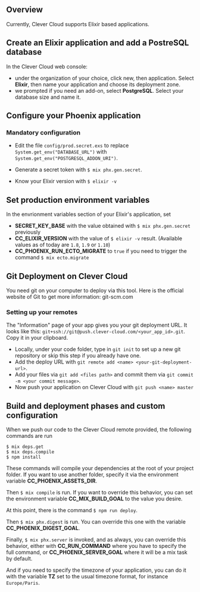 ## Overview
Currently, Clever Cloud supports Elixir based applications.

## Create an Elixir application and add a PostreSQL database

In the Clever Cloud web console:
- under the organization of your choice, click new, then application. Select **Elixir**, then name your application and choose its deployment zone.
- we prompted if you need an add-on, select **PostgreSQL**. Select your database size and name it.

## Configure your Phoenix application

### Mandatory configuration

- Edit the file `config/prod.secret.exs` to replace `System.get_env("DATABASE_URL")` with `System.get_env("POSTGRESQL_ADDON_URI")`.

- Generate a secret token with `$ mix phx.gen.secret`.

- Know your Elixir version with `$ elixir -v`

## Set production environment variables

In the envrionment variables section of your Elixir's application, set

- **SECRET_KEY_BASE** with the value obtained with `$ mix phx.gen.secret` previously
- **CC_ELIXIR_VERSION** with the value of `$ elixir -v` result. (Available values as of today are `1.8`, `1.9` or `1.10`)
- **CC_PHOENIX_RUN_ECTO_MIGRATE** to `true` if you need to trigger the command `$ mix ecto.migrate`

## Git Deployment on Clever Cloud
You need git on your computer to deploy via this tool. Here is the official website of Git to get more information: git-scm.com

### Setting up your remotes


The "Information" page of your app gives you your git deployment URL. It looks like this:
`git+ssh://git@push.clever-cloud.com/<your_app_id>.git`. Copy it in your clipboard.


- Locally, under your code folder, type in `git init` to set up a new git repository or skip this step if you already have one.
- Add the deploy URL with `git remote add <name> <your-git-deployment-url>`.
- Add your files via `git add <files path>` and commit them via `git commit -m <your commit message>`.
- Now push your application on Clever Cloud with `git push <name> master`


## Build and deployment phases and custom configuration

When we push our code to the Clever Cloud remote provided, the following commands are run
```
$ mix deps.get
$ mix deps.compile
$ npm install
```
These commands will compile your dependencies at the root of your project folder. If you want to use another folder, specify it via the environment variable **CC_PHOENIX_ASSETS_DIR**.

Then `$ mix compile` is run. If you want to override this behavior, you can set the environment variable **CC_MIX_BUILD_GOAL** to the value you desire.

At this point, there is the command `$ npm run deploy`.

Then `$ mix phx.digest` is run. You can override this one with the variable **CC_PHOENIX_DIGEST_GOAL**.

Finally, `$ mix phx.server` is invoked, and as always, you can override this behavior, either with **CC_RUN_COMMAND** where you have to specify the full command, or **CC_PHOENIX_SERVER_GOAL** where it will be a mix task by default.

And if you need to specify the timezone of your application, you can do it with the variable **TZ** set to the usual timezone format, for instance `Europe/Paris`.
